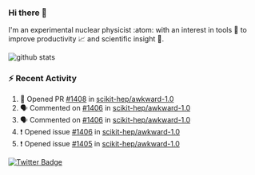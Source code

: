 ### Hi there 👋 

I'm an experimental nuclear physicist :atom: with an interest in tools :wrench: to improve productivity :chart_with_upwards_trend: and scientific insight :telescope:.

![github stats](https://github-readme-stats.vercel.app/api?username=agoose77&show_icons=true&hide_rank=true&hide_title=true&bg_color=30,e76445,904e95&text_color=efe3ec&icon_color=efe3ec)
<!--
**agoose77/agoose77** is a ✨ _special_ ✨ repository because its `README.md` (this file) appears on your GitHub profile.

Here are some ideas to get you started:

- 🔭 I’m currently working on ...
- 🌱 I’m currently learning ...
- 👯 I’m looking to collaborate on ...
- 🤔 I’m looking for help with ...
- 💬 Ask me about ...
- 📫 How to reach me: ...
- 😄 Pronouns: ...
- ⚡ Fun fact: ...
-->

### :zap: Recent Activity
<!--START_SECTION:activity-->
1. 💪 Opened PR [#1408](https://github.com/scikit-hep/awkward-1.0/pull/1408) in [scikit-hep/awkward-1.0](https://github.com/scikit-hep/awkward-1.0)
2. 🗣 Commented on [#1406](https://github.com/scikit-hep/awkward-1.0/issues/1406) in [scikit-hep/awkward-1.0](https://github.com/scikit-hep/awkward-1.0)
3. 🗣 Commented on [#1406](https://github.com/scikit-hep/awkward-1.0/issues/1406) in [scikit-hep/awkward-1.0](https://github.com/scikit-hep/awkward-1.0)
4. ❗️ Opened issue [#1406](https://github.com/scikit-hep/awkward-1.0/issues/1406) in [scikit-hep/awkward-1.0](https://github.com/scikit-hep/awkward-1.0)
5. ❗️ Opened issue [#1405](https://github.com/scikit-hep/awkward-1.0/issues/1405) in [scikit-hep/awkward-1.0](https://github.com/scikit-hep/awkward-1.0)
<!--END_SECTION:activity-->


[![Twitter Badge](https://img.shields.io/twitter/follow/agoose77?style=flat-square&logo=Twitter&logoColor=white&color=cornflowerblue)](https://twitter.com/agoose77)
